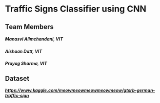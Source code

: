 # Traffic Signs Classifier using CNN

## Team Members
##### Manasvi Alimchandani, VIT
##### Aishaan Datt, VIT
##### Prayag Sharma, VIT


## Dataset 
***https://www.kaggle.com/meowmeowmeowmeowmeow/gtsrb-german-traffic-sign***

